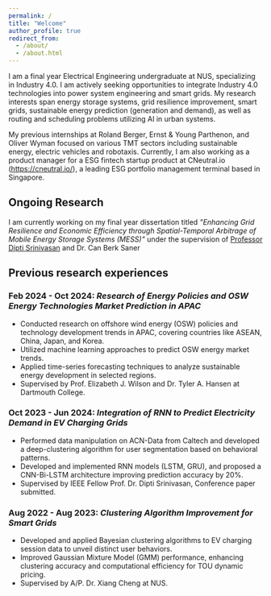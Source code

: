 ```yaml
---
permalink: /
title: "Welcome"
author_profile: true
redirect_from: 
  - /about/
  - /about.html
---
```


I am a final year Electrical Engineering undergraduate at NUS, specializing in Industry 4.0. I am actively seeking opportunities to integrate Industry 4.0 technologies into power system engineering and smart grids. My research interests span energy storage systems, grid resilience improvement, smart grids, sustainable energy prediction (generation and demand), as well as routing and scheduling problems utilizing AI in urban systems.

My previous internships at Roland Berger, Ernst & Young Parthenon, and Oliver Wyman focused on various TMT sectors including sustainable energy, electric vehicles and robotaxis. Currently, I am also working as a product manager for a ESG fintech startup product at CNeutral.io (https://cneutral.io/), a leading ESG portfolio management terminal based in Singapore.

Ongoing Research
------
I am currently working on my final year dissertation titled *"Enhancing Grid Resilience and Economic Efficiency through Spatial-Temporal Arbitrage of Mobile Energy Storage Systems (MESS)"* under the supervision of [Professor Dipti Srinivasan](https://cde.nus.edu.sg/ece/staff/dipti-srinivasan/) and Dr. Can Berk Saner


Previous research experiences
------
### Feb 2024 - Oct 2024: *Research of Energy Policies and OSW Energy Technologies Market Prediction in APAC*

- Conducted research on offshore wind energy (OSW) policies and technology development trends in APAC, covering countries like ASEAN, China, Japan, and Korea.
- Utilized machine learning approaches to predict OSW energy market trends.
- Applied time-series forecasting techniques to analyze sustainable energy development in selected regions.
- Supervised by Prof. Elizabeth J. Wilson and Dr. Tyler A. Hansen at Dartmouth College.

### Oct 2023 - Jun 2024: *Integration of RNN to Predict Electricity Demand in EV Charging Grids*

- Performed data manipulation on ACN-Data from Caltech and developed a deep-clustering algorithm for user segmentation based on behavioral patterns.
- Developed and implemented RNN models (LSTM, GRU), and proposed a CNN-Bi-LSTM architecture improving prediction accuracy by 20%.
- Supervised by IEEE Fellow Prof. Dr. Dipti Srinivasan, Conference paper submitted.

### Aug 2022 - Aug 2023: *Clustering Algorithm Improvement for Smart Grids*

- Developed and applied Bayesian clustering algorithms to EV charging session data to unveil distinct user behaviors.
- Improved Gaussian Mixture Model (GMM) performance, enhancing clustering accuracy and computational efficiency for TOU dynamic pricing.
- Supervised by A/P. Dr. Xiang Cheng at NUS.
